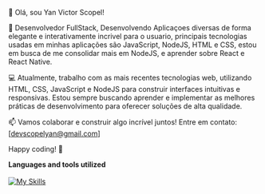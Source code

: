 👋 Olá, sou Yan Victor Scopel!

🚀 Desenvolvedor FullStack, Desenvolvendo Aplicaçoes diversas de forma elegante e interativamente incrivel para o usuario, principais tecnologias usadas em minhas aplicações são JavaScript, NodeJS, HTML e CSS, estou em busca de me consolidar mais em NodeJS, e aprender sobre React e React Native.

💻 Atualmente, trabalho com as mais recentes tecnologias web, utilizando HTML, CSS, JavaScript e NodeJS para construir interfaces intuitivas e responsivas. Estou sempre buscando aprender e implementar as melhores práticas de desenvolvimento para oferecer soluções de alta qualidade.

📫 Vamos colaborar e construir algo incrível juntos! Entre em contato: [devscopelyan@gmail.com]

Happy coding! 🚀


<strong>Languages and tools utilized</strong><br><br>
[![My Skills](https://skillicons.dev/icons?i=js,html,css,nodejs,react,postgres,mongo,express)](https://skillicons.dev)
